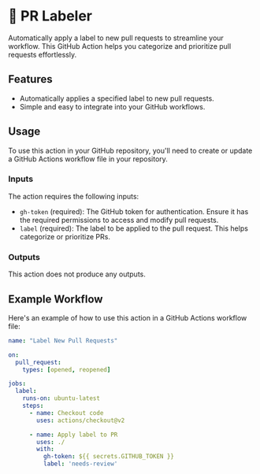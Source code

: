 # 🎨 PR Labeler 

Automatically apply a label to new pull requests to streamline your workflow. This GitHub Action helps you categorize and prioritize pull requests effortlessly.

## Features

- Automatically applies a specified label to new pull requests.
- Simple and easy to integrate into your GitHub workflows.

## Usage

To use this action in your GitHub repository, you'll need to create or update a GitHub Actions workflow file in your repository.

### Inputs

The action requires the following inputs:

- `gh-token` (required): The GitHub token for authentication. Ensure it has the required permissions to access and modify pull requests.
- `label` (required): The label to be applied to the pull request. This helps categorize or prioritize PRs.

### Outputs

This action does not produce any outputs.

## Example Workflow

Here's an example of how to use this action in a GitHub Actions workflow file:

```yaml
name: "Label New Pull Requests"

on:
  pull_request:
    types: [opened, reopened]

jobs:
  label:
    runs-on: ubuntu-latest
    steps:
      - name: Checkout code
        uses: actions/checkout@v2

      - name: Apply label to PR
        uses: ./
        with:
          gh-token: ${{ secrets.GITHUB_TOKEN }}
          label: 'needs-review'
```
